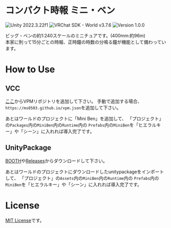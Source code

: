 # コンパクト時報 ミニ・ベン

![Unity 2022.3.22f1](https://img.shields.io/badge/-2022.3.22f1-333333?style=plastic&logo=unity)
![VRChat SDK - World v3.7.6](https://img.shields.io/badge/VRChat_SDK-World_3.7.6-0099ff?style=plastic)
![Version 1.0.0](https://img.shields.io/badge/Version-1.0.0-00ff00?style=plastic)

ビッグ・ベンの約1:240スケールのミニチュアです。(400mm:約96m)  
本家に則って15分ごとの時報、正時鐘の時数の分鳴る鐘が機能として備わっています。

# How to Use

## VCC

[ここ](vcc://vpm/addRepo?url=https%3A%2F%2Fms0503.github.io%2Fvpm.json)からVPMリポジトリを追加して下さい。
手動で追加する場合、`https://ms0503.github.io/vpm.json`を追加して下さい。

あとはワールドのプロジェクトに「Mini Ben」を追加して、
「プロジェクト」の`Packages`内の`MiniBen`内の`Runtime`内の
`Prefabs`内の`MiniBen`を「ヒエラルキー」や「シーン」に入れれば導入完了です。

## UnityPackage

[BOOTH](https://mihal1073.booth.pm/items/6678352)や[Releases](https://github.com/ms0503/mini-ben/releases)からダウンロードして下さい。

あとはワールドのプロジェクトにダウンロードしたunitypackageをインポートして、
「プロジェクト」の`Assets`内の`MiniBen`内の`Runtime`内の
`Prefabs`内の`MiniBen`を「ヒエラルキー」や「シーン」に入れれば導入完了です。

# License

[MIT License](LICENSE.md)です。

